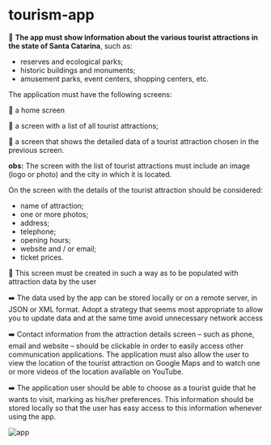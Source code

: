 # tourism-app

:iphone: **The app must show information about the various tourist attractions in the state of Santa Catarina**, such as:

- reserves and ecological parks;
- historic buildings and monuments;
- amusement parks, event centers, shopping centers, etc.

The application must have the following screens:

:pushpin: a home screen

:pushpin: a screen with a list of all tourist attractions;

:pushpin: a screen that shows the detailed data of a tourist attraction chosen in the previous screen.

**obs:** The screen with the list of tourist attractions must include an image (logo or photo) and the city in which it is located.

On the screen with the details of the tourist attraction should be considered:

- name of attraction;
- one or more photos;
- address;
- telephone;
- opening hours;
- website and / or email;
- ticket prices.

:pushpin: This screen must be created in such a way as to be populated with attraction data by the user 

:arrow_right: The data used by the app can be stored locally or on a remote server, in JSON or XML format. Adopt a strategy that seems most appropriate to allow you to update data and at the same time avoid unnecessary network access

:arrow_right: Contact information from the attraction details screen – such as phone, email and website – should be clickable in order to easily access other communication applications. The application must also allow the user to view the location of the tourist attraction on Google Maps and to watch one or more videos of the location available on YouTube.

:arrow_right: The application user should be able to choose as a tourist guide that he wants to visit, marking as his/her preferences. This information should be stored locally so that the user has easy access to this information whenever using the app.

![app](https://user-images.githubusercontent.com/63261217/142193785-bd0c8eda-c01e-4fd7-87eb-06d165ec9e90.png)

